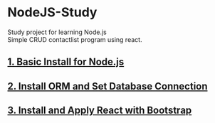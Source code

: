 
# NodeJS-Study
Study project for learning Node.js  
Simple CRUD contactlist program using react.

## [1. Basic Install for Node.js](https://github.com/khndhkx123/NodeJS-Study/wiki/1.-Install-Node.js)
## [2. Install ORM and Set Database Connection](https://github.com/khndhkx123/NodeJS-Study/wiki/2.-Install-ORM-and-Set-Database-Connection)
## [3. Install and Apply React with Bootstrap](https://github.com/khndhkx123/NodeJS-Study/wiki/3.-Install-and-Apply-React)
